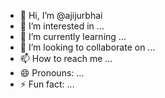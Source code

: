 - 👋 Hi, I’m @ajijurbhai
- 👀 I’m interested in ...
- 🌱 I’m currently learning ...
- 💞️ I’m looking to collaborate on ...
- 📫 How to reach me ...
- 😄 Pronouns: ...
- ⚡ Fun fact: ...

<!---
ajijurbhai/ajijurbhai is a ✨ special ✨ repository because its `README.md` (this file) appears on your GitHub profile.
You can click the Preview link to take a look at your changes.
--->

